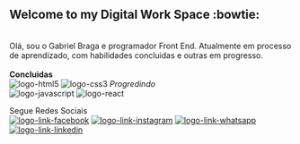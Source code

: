## Welcome to my Digital Work Space :bowtie:
<br>
Olá, sou o Gabriel Braga e programador Front End. Atualmente em processo de aprendizado, com habilidades concluidas e outras em progresso.
<br>
<br>
<b>Concluidas</b>
<br>
<img src="https://img.shields.io/badge/HTML5-E34F26?style=for-the-badge&logo=html5&logoColor=white" alt="logo-html5">
<img src="https://img.shields.io/badge/CSS3-1572B6?style=for-the-badge&logo=css3&logoColor=white" alt="logo-css3">
<i>Progredindo</i>
<br>
<img src="https://img.shields.io/badge/JavaScript-323330?style=for-the-badge&logo=javascript&logoColor=F7DF1E" alt="logo-javascript">
<img src="https://img.shields.io/badge/React-20232A?style=for-the-badge&logo=react&logoColor=61DAFB" alt="logo-react">

Segue Redes Sociais
<br>
<a href="https://www.facebook.com/garssa.braga.5/"> <img src="https://img.shields.io/badge/Facebook-1877F2?style=for-the-badge&logo=facebook&logoColor=white" alt="logo-link-facebook"></a> <a href="https://www.instagram.com/ogabrielbragas/"> <img src="https://img.shields.io/badge/Instagram-E4405F?style=for-the-badge&logo=instagram&logoColor=white" alt="logo-link-instagram"></a> <a href="https://api.whatsapp.com/send?phone=5515997587171"><img src="https://img.shields.io/badge/WhatsApp-25D366?style=for-the-badge&logo=whatsapp&logoColor=white" alt="logo-link-whatsapp"></a> <a href="https://www.linkedin.com/in/gabriel-braga-da-silva-aaaa29111/"><img src="https://img.shields.io/badge/LinkedIn-0077B5?style=for-the-badge&logo=linkedin&logoColor=white" alt="logo-link-linkedin"></a>
